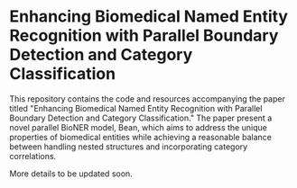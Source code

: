 # Enhancing Biomedical Named Entity Recognition with Parallel Boundary Detection and Category Classification

This repository contains the code and resources accompanying the paper titled "Enhancing Biomedical Named Entity Recognition with Parallel Boundary Detection and Category Classification." The paper present a novel parallel BioNER model, Bean, which aims to address the unique properties of biomedical entities while achieving a reasonable balance between handling nested structures and incorporating category correlations.

More details to be updated soon.
